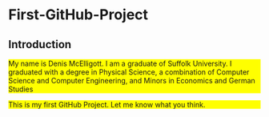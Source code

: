 First-GitHub-Project
====================

<html>
<body>
<h2>Introduction</h2>

<p style="background-color:rgb(255,255,0)">My name is Denis McElligott. I am a graduate of Suffolk University. I graduated with a degree in Physical Science,
a combination of Computer Science and Computer Engineering, and Minors in Economics and German Studies</p>

<p style="background-color:rgb(255,255,0)">This is my first GitHub Project. Let me know what you think.</p>

</body>
</html>

